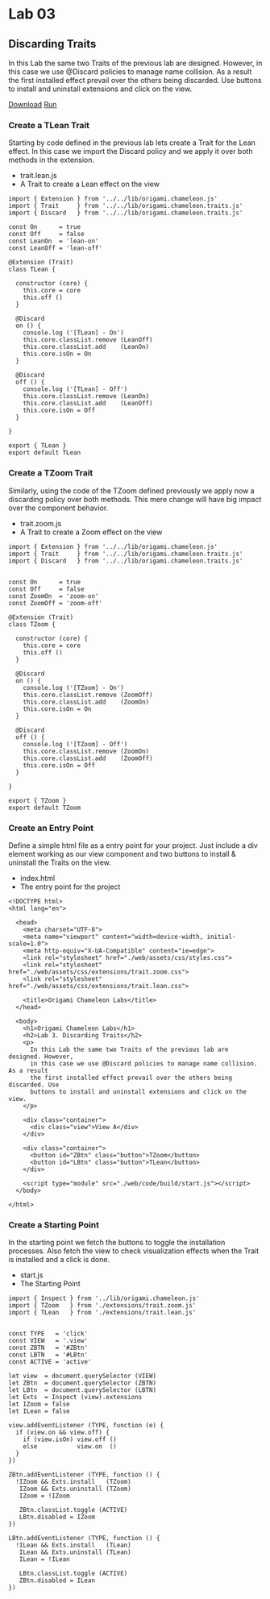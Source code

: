 # Lab 03
## Discarding Traits

In this Lab the same two Traits of the previous lab are designed. However, in this case we use @Discard policies to manage name collision. As a result the first installed effect prevail over the others being discarded. Use buttons to install and uninstall extensions and click on the view.

[Download](../../resources/downloads/labs/lab.03.zip)
     [Run](../../resources/workshops/labs/lab.03)

### Create a TLean Trait

Starting by code defined in the previous lab lets create a Trait for the Lean effect. In this case we import the Discard policy and we apply it over both methods in the extension.

- trait.lean.js
- A Trait to create a Lean effect on the view

```code
import { Extension } from '../../lib/origami.chameleon.js'
import { Trait     } from '../../lib/origami.chameleon.traits.js'
import { Discard   } from '../../lib/origami.chameleon.traits.js'

const On      = true
const Off     = false
const LeanOn  = 'lean-on'
const LeanOff = 'lean-off'

@Extension (Trait)
class TLean {

  constructor (core) {
    this.core = core
    this.off ()
  }

  @Discard
  on () {
    console.log ('[TLean] - On')
    this.core.classList.remove (LeanOff)
    this.core.classList.add    (LeanOn)
    this.core.isOn = On
  }

  @Discard
  off () {
    console.log ('[TLean] - Off')
    this.core.classList.remove (LeanOn)
    this.core.classList.add    (LeanOff)
    this.core.isOn = Off
  }

}

export { TLean }
export default TLean
```

### Create a TZoom Trait

Similarly, using the code of the TZoom defined previously we apply now a discarding policy over both methods. This mere change will have big impact over the component behavior.

- trait.zoom.js
- A Trait to create a Zoom effect on the view

```code
import { Extension } from '../../lib/origami.chameleon.js'
import { Trait     } from '../../lib/origami.chameleon.traits.js'
import { Discard   } from '../../lib/origami.chameleon.traits.js'


const On      = true
const Off     = false
const ZoomOn  = 'zoom-on'
const ZoomOff = 'zoom-off'

@Extension (Trait)
class TZoom {

  constructor (core) {
    this.core = core
    this.off ()
  }

  @Discard
  on () {
    console.log ('[TZoom] - On')
    this.core.classList.remove (ZoomOff)
    this.core.classList.add    (ZoomOn)
    this.core.isOn = On
  }

  @Discard
  off () {
    console.log ('[TZoom] - Off')
    this.core.classList.remove (ZoomOn)
    this.core.classList.add    (ZoomOff)
    this.core.isOn = Off
  }

}

export { TZoom }
export default TZoom
```

### Create an Entry Point

Define a simple html file as a entry point for your project. Just include a div element working as our view component and two buttons to install & uninstall the Traits on the view.

- index.html
- The entry point for the project

```code
<!DOCTYPE html>
<html lang="en">

  <head>
    <meta charset="UTF-8">
    <meta name="viewport" content="width=device-width, initial-scale=1.0">
    <meta http-equiv="X-UA-Compatible" content="ie=edge">
    <link rel="stylesheet" href="./web/assets/css/styles.css">
    <link rel="stylesheet" href="./web/assets/css/extensions/trait.zoom.css">
    <link rel="stylesheet" href="./web/assets/css/extensions/trait.lean.css">

    <title>Origami Chameleon Labs</title>
  </head>

  <body>
    <h1>Origami Chameleon Labs</h1>
    <h2>Lab 3. Discarding Traits</h2>
    <p>
      In this Lab the same two Traits of the previous lab are designed. However,
      in this case we use @Discard policies to manage name collision. As a result
      the first installed effect prevail over the others being discarded. Use
      buttons to install and uninstall extensions and click on the view.
    </p>

    <div class="container">
      <div class="view">View A</div>
    </div>

    <div class="container">
      <button id="ZBtn" class="button">TZoom</button>
      <button id="LBtn" class="button">TLean</button>
    </div>

    <script type="module" src="./web/code/build/start.js"></script>
  </body>

</html>
```

### Create a Starting Point

In the starting point we fetch the buttons to toggle the installation processes. Also fetch the view to check visualization effects when the Trait is installed and a click is done.

- start.js
- The Starting Point

```code
import { Inspect } from '../lib/origami.chameleon.js'
import { TZoom   } from './extensions/trait.zoom.js'
import { TLean   } from './extensions/trait.lean.js'


const TYPE   = 'click'
const VIEW   = '.view'
const ZBTN   = '#ZBtn'
const LBTN   = '#LBtn'
const ACTIVE = 'active'

let view  = document.querySelector (VIEW)
let ZBtn  = document.querySelector (ZBTN)
let LBtn  = document.querySelector (LBTN)
let Exts  = Inspect (view).extensions
let IZoom = false
let ILean = false

view.addEventListener (TYPE, function (e) {
  if (view.on && view.off) {
    if (view.isOn) view.off ()
    else           view.on  ()
  }
})

ZBtn.addEventListener (TYPE, function () {
  !IZoom && Exts.install   (TZoom)
   IZoom && Exts.uninstall (TZoom)
   IZoom = !IZoom

   ZBtn.classList.toggle (ACTIVE)
   LBtn.disabled = IZoom
})

LBtn.addEventListener (TYPE, function () {
  !ILean && Exts.install   (TLean)
   ILean && Exts.uninstall (TLean)
   ILean = !ILean

   LBtn.classList.toggle (ACTIVE)
   ZBtn.disabled = ILean
})
```
